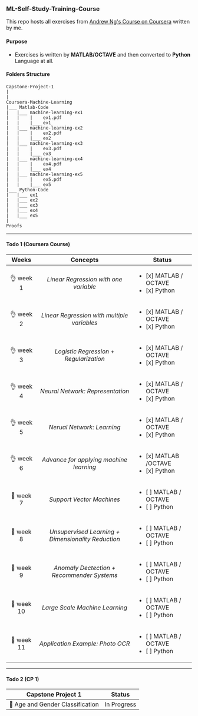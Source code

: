 ### ML-Self-Study-Training-Course
This repo hosts all exercises from [Andrew Ng's Course on Coursera](https://www.coursera.org/learn/machine-learning) written by me.

#### Purpose
- Exercises is written by **MATLAB/OCTAVE** and then converted to **Python** Language at all.

#### Folders Structure
```
Capstone-Project-1
|
| 
Coursera-Machine-Learning
|___ Matlab-Code
|   |___ machine-learning-ex1
|   |    |    ex1.pdf
|   |    |___ ex1
|   |___ machine-learning-ex2
|   |    |    ex2.pdf
|   |    |___ ex2
|   |___ machine-learning-ex3
|   |    |    ex3.pdf
|   |    |___ ex3
|   |___ machine-learning-ex4
|   |    |    ex4.pdf
|   |    |___ ex4
|   |___ machine-learning-ex5
|   |    |    ex5.pdf
|   |    |___ ex5
|___ Python-Code
|   |___ ex1
|   |___ ex2
|   |___ ex3
|   |___ ex4
|   |___ ex5
|
Proofs
```
___
#### Todo 1 (Coursera Course)
| Weeks               | Concepts                                            | Status   |
| :-----------------: |:--------------------------------------------------: | -------- |
| :ok_hand: week 1    | _Linear Regression with one variable_               | <ul><li>[x] MATLAB / OCTAVE </li> <li>[x] Python </li></ul> |
| :ok_hand: week 2    | _Linear Regression with multiple variables_         | <ul><li>[x] MATLAB / OCTAVE </li> <li>[x] Python </li></ul> |
| :ok_hand: week 3    | _Logistic Regression + Regularization_              | <ul><li>[x] MATLAB / OCTAVE </li> <li>[x] Python </li></ul> |
| :ok_hand: week 4    | _Neural Network: Representation_                    | <ul><li>[x] MATLAB / OCTAVE </li> <li>[x] Python </li></ul> |
| :ok_hand: week 5    | _Nerual Network: Learning_                          | <ul><li>[x] MATLAB / OCTAVE </li> <li>[x] Python </li></ul> |
| :ok_hand: week 6    | _Advance for applying machine learning_             | <ul><li>[x] MATLAB /OCTAVE </li> <li>[x] Python </li></ul> |
| :running: week 7    | _Support Vector Machines_                           | <ul><li>[ ] MATLAB / OCTAVE </li> <li>[ ] Python </li></ul> |
| :running: week 8    | _Unsupervised Learning + Dimensionality Reduction_  | <ul><li>[ ] MATLAB / OCTAVE </li> <li>[ ] Python </li></ul> |
| :running: week 9    | _Anomaly Dectection + Recommender Systems_          | <ul><li>[ ] MATLAB / OCTAVE </li> <li>[ ] Python </li></ul> |
| :running: week 10   | _Large Scale Machine Learning_                      | <ul><li>[ ] MATLAB / OCTAVE </li> <li>[ ] Python </li></ul> |
| :running: week 11   | _Application Example: Photo OCR_                    | <ul><li>[ ] MATLAB / OCTAVE </li> <li>[ ] Python </li></ul> |

___
#### Todo 2 (CP 1)
| Capstone Project 1 | Status |
| :-------------------------------------: | :---------: |
| :running: Age and Gender Classification | In Progress |
